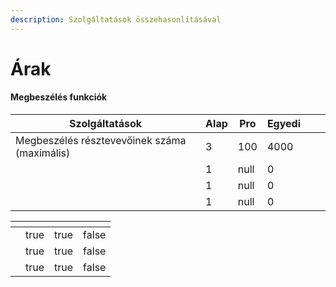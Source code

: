 ```yaml
---
description: Szolgáltatások összehasonlításával
---
```


# Árak

#### Megbeszélés funkciók

<table><thead><tr><th>Szolgáltatások</th><th data-type="number">Alap</th><th data-type="number">Pro</th><th data-type="number">Egyedi</th><th data-hidden></th><th data-hidden></th></tr></thead><tbody><tr><td>Megbeszélés résztevevőinek száma (maximális)</td><td>3</td><td>100</td><td>4000</td><td></td><td></td></tr><tr><td></td><td>1</td><td>null</td><td>0</td><td></td><td></td></tr><tr><td></td><td>1</td><td>null</td><td>0</td><td></td><td></td></tr><tr><td></td><td>1</td><td>null</td><td>0</td><td></td><td></td></tr></tbody></table>

<table><thead><tr><th></th><th data-type="checkbox"></th><th data-type="checkbox"></th><th data-type="checkbox"></th></tr></thead><tbody><tr><td></td><td>true</td><td>true</td><td>false</td></tr><tr><td></td><td>true</td><td>true</td><td>false</td></tr><tr><td></td><td>true</td><td>true</td><td>false</td></tr></tbody></table>
